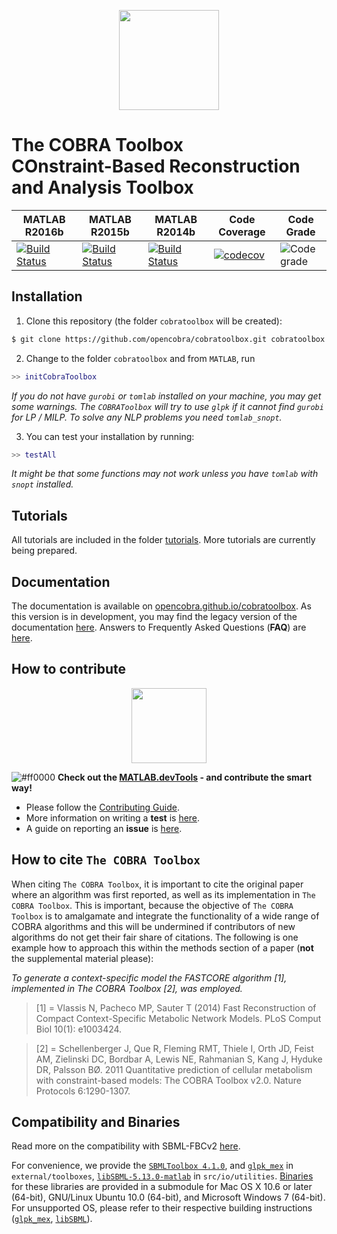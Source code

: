 <p align="center">
  <img src="https://raw.githubusercontent.com/laurentheirendt/cobratoolbox/simplified-doc/docs/source/_static/logo.png" height="160px"/>
</p>

The COBRA Toolbox <br> COnstraint-Based Reconstruction and Analysis Toolbox
=======================================================================

|  MATLAB R2016b | MATLAB R2015b | MATLAB R2014b | Code Coverage | Code Grade |
|--------|--------|--------|--------|--------|
| [![Build Status](https://prince.lcsb.uni.lu/jenkins/buildStatus/icon?job=COBRAToolbox-branches-auto/MATLAB_VER=R2016b)](https://prince.lcsb.uni.lu/jenkins/job/COBRAToolbox-branches-auto/MATLAB_VER=R2016b/) | [![Build Status](https://prince.lcsb.uni.lu/jenkins/buildStatus/icon?job=COBRAToolbox-branches-auto/MATLAB_VER=R2015b)](https://prince.lcsb.uni.lu/jenkins/job/COBRAToolbox-branches-auto/MATLAB_VER=R2015b/) | [![Build Status](https://prince.lcsb.uni.lu/jenkins/buildStatus/icon?job=COBRAToolbox-branches-auto/MATLAB_VER=R2014b)](https://prince.lcsb.uni.lu/jenkins/job/COBRAToolbox-branches-auto/MATLAB_VER=R2014b/) | [![codecov](https://codecov.io/gh/opencobra/cobratoolbox/branch/master/graph/badge.svg)](https://codecov.io/gh/opencobra/cobratoolbox/branch/master) | ![Code grade](https://prince.lcsb.uni.lu/jenkins/userContent/codegrade.svg?maxAge=0 "Ratio of the number of inefficient code lines and the total number of lines of code (in percent). A: 0-3%, B: 3-6%, C: 6-9%, D: 9-12%, E: 12-15%, F: > 15%.")

Installation
------------

1. Clone this repository (the folder `cobratoolbox` will be created):
  ```sh
  $ git clone https://github.com/opencobra/cobratoolbox.git cobratoolbox
  ```

2. Change to the folder `cobratoolbox` and from `MATLAB`, run
  ```Matlab
  >> initCobraToolbox
  ```
  *If you do not have `gurobi` or `tomlab` installed on your machine, you may get some warnings. The `COBRAToolbox` will try to use `glpk` if it cannot find `gurobi` for LP / MILP.  To solve any NLP problems you need `tomlab_snopt`.*

3. You can test your installation by running:
  ```Matlab
  >> testAll
  ```
  *It might be that some functions may not work unless you have `tomlab` with `snopt` installed.*

Tutorials
---------

All tutorials are included in the folder [tutorials](https://github.com/opencobra/cobratoolbox/tree/master/tutorials). More tutorials are currently being prepared.

Documentation
--------------

The documentation is available on [opencobra.github.io/cobratoolbox](http://opencobra.github.io/cobratoolbox). As this version is in development, you may find the legacy version of the documentation [here](http://opencobra.github.io/cobratoolbox/deprecated/docs/index.html).
Answers to Frequently Asked Questions (**FAQ**) are [here](FAQ.md).

How to contribute
-----------------

<p align="center">
<img src="https://raw.githubusercontent.com/opencobra/MATLAB.devTools/develop/assets/devTools_logo.png" height="120px"/>
</p>

![#ff0000](https://placehold.it/15/ff0000/000000?text=+) **Check out the [MATLAB.devTools](https://github.com/opencobra/MATLAB.devTools) - and contribute the smart way!**

- Please follow the [Contributing Guide](https://github.com/opencobra/cobratoolbox/blob/master/.github/CONTRIBUTING.md).
- More information on writing a **test** is [here](TESTGUIDE.md).
- A guide on reporting an **issue** is [here](ISSUEGUIDE.md).

How to cite `The COBRA Toolbox`
---------------

When citing `The COBRA Toolbox`, it is important to cite the original paper where an algorithm was first reported, as well as its implementation in `The COBRA Toolbox`. This is important, because the objective of `The COBRA Toolbox` is to amalgamate and integrate the functionality of a wide range of COBRA algorithms and this will be undermined if contributors of new algorithms do not get their fair share of citations. The following is one example how to approach this within the methods section of a paper (**not** the supplemental material please):

*To generate a context-specific model the FASTCORE algorithm [1], implemented in The COBRA Toolbox [2], was employed.*

>[1] = Vlassis N, Pacheco MP, Sauter T (2014) Fast Reconstruction of Compact Context-Specific Metabolic Network Models. PLoS Comput Biol 10(1): e1003424.
>

>[2] = Schellenberger J, Que R, Fleming RMT, Thiele I, Orth JD, Feist AM, Zielinski DC, Bordbar A, Lewis NE, Rahmanian S, Kang J, Hyduke DR, Palsson BØ. 2011 Quantitative prediction of cellular metabolism with constraint-based models: The COBRA Toolbox v2.0. Nature Protocols 6:1290-1307.
>

Compatibility and Binaries
---------------------------

Read more on the compatibility with SBML-FBCv2 [here](https://github.com/opencobra/cobratoolbox/blob/master/.github/NOTES.md).

For convenience, we provide the [`SBMLToolbox 4.1.0`](http://sbml.org/Software/SBMLToolbox), and [`glpk_mex`](https://github.com/blegat/glpkmex) in `external/toolboxes`, [`libSBML-5.13.0-matlab`](http://sbml.org/Software/libSBML) in `src/io/utilities`.
[Binaries](https://github.com/opencobra/COBRA.binary) for these libraries are provided in a submodule for Mac OS X 10.6 or later (64-bit), GNU/Linux Ubuntu 10.0 (64-bit), and Microsoft Windows 7 (64-bit).
For unsupported OS, please refer to their respective building instructions ([`glpk_mex`](https://github.com/blegat/glpkmex#instructions-for-compiling-from-source), [`libSBML`](http://sbml.org/Software/libSBML/5.13.0/docs//cpp-api/libsbml-installation.html)).
